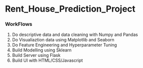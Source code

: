 # Rent_House_Prediction_Project

### WorkFlows

1. Do descriptive data and data cleaning with Numpy and Pandas
2. Do Visualiaztion data using Matplotlib and Seaborn
3. Do Feature Engineering and Hyperparameter Tuning
4. Build Modelling using Sklearn
5. Build Server using Flask 
6. Build UI with HTML/CSS/Javascript